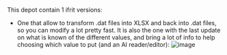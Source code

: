 This depot contain 1 ifrit versions:
- One that allow to transform .dat files into XLSX and back into .dat files, so you can modify a lot pretty fast. It is also the one with the last update on what is known of the different values, and bring a lot of info to help choosing which value to put (and an AI reader/editor):
![image](https://github.com/HobbitDur/ifrit-enhanced/assets/19329243/a982ee13-6a5b-4cdc-9f3f-4f4a73c6f88d)


